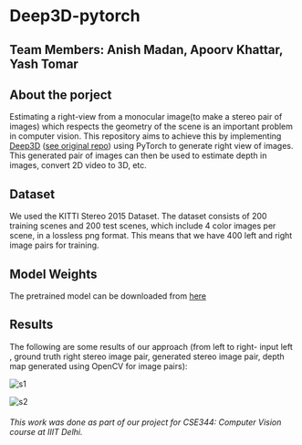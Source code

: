 # Deep3D-pytorch
## Team Members: Anish Madan, Apoorv Khattar, Yash Tomar

## About the porject
Estimating a right-view from a monocular image(to make a stereo pair of images) which respects the geometry of the scene is 
an important problem in computer vision. This repository aims to achieve this by implementing 
[Deep3D](https://arxiv.org/abs/1604.03650) ([see original repo](https://github.com/piiswrong/deep3d)) using PyTorch 
to generate right view of images. This generated pair of images can then be used to estimate depth in images, 
convert 2D video to 3D, etc.

## Dataset
We used the KITTI Stereo 2015 Dataset. The dataset consists of 200 training scenes and 200 test scenes, which include 4 color images per scene, in a lossless png format. This means that we have 400 left and right image pairs for training.

## Model Weights
The pretrained model can be downloaded from [here](https://drive.google.com/drive/folders/1txjqUjCcEvEkVS8QvNn1icrP34eh-crJ?usp=sharing) 

## Results
The following are some results of our approach (from left to right- input left , ground truth right stereo image pair, generated stereo image pair, depth map generated using OpenCV for image pairs):

![s1](https://github.com/anishmadan23/deep3d-pytorch/blob/master/o1.png)

![s2](https://github.com/anishmadan23/deep3d-pytorch/blob/master/o2.png)

###### This work was done as part of our project for CSE344: Computer Vision course at IIIT Delhi.
